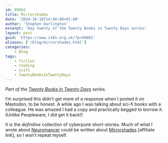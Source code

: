 ```yaml
---
id: 99862
title: Mirrorshades
date: '2024-10-18T14:40:00+01:00'
author: 'Stephen Darlington'
excerpt: 'Day twenty of the Twenty Books in Twenty Days series'
layout: post
guid: 'https://www.zx81.org.uk/?p=99862'
aliases: ['/blog/mirrorshades.html']
categories:
    - Blog
tags:
    - fiction
    - reading
    - scifi
    - TwentyBooksInTwentyDays
---
```


*Part of the [Twenty Books in Twenty Days](/blog/twenty-books.html) series.*

I’m surprised this didn’t get more of a response when I posted it on Mastodon, to be honest. A while ago I was talking about sci-fi books with a colleague. He was amazed I had a copy and practically begged to borrow it. (Unlike Peopleware, I did get it back!)

It is the *definitive* collection of cyberpunk short-stories. Much of what I wrote about [Neuromancer](/blog/neuromancer.html) could be written about [Mirrorshades](https://amzn.to/402CDLT) \[affiliate link\], so I won’t repeat myself.